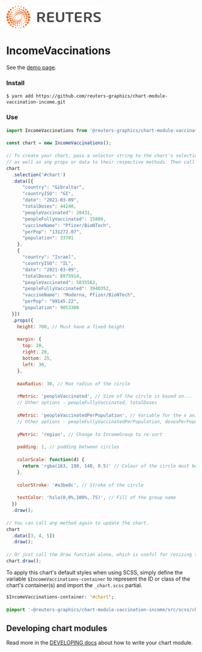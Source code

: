 ![](./badge.svg)

# IncomeVaccinations

See the [demo page](https://reuters-graphics.github.io/chart-module-vaccination-income/).

### Install

```
$ yarn add https://github.com/reuters-graphics/chart-module-vaccination-income.git
```

### Use

```javascript
import IncomeVaccinations from '@reuters-graphics/chart-module-vaccination-income';

const chart = new IncomeVaccinations();

// To create your chart, pass a selector string to the chart's selection method,
// as well as any props or data to their respective methods. Then call draw.
chart
  .selection('#chart')
  .data([{
      "country": "Gibraltar",
      "countryISO": "GI",
      "date": "2021-03-09",
      "totalDoses": 44240,
      "peopleVaccinated": 28431,
      "peopleFullyVaccinated": 15809,
      "vaccineName": "Pfizer/BioNTech",
      "perPop": "131272.07",
      "population": 33701
    },
    {
      "country": "Israel",
      "countryISO": "IL",
      "date": "2021-03-09",
      "totalDoses": 8975914,
      "peopleVaccinated": 5035562,
      "peopleFullyVaccinated": 3940352,
      "vaccineName": "Moderna, Pfizer/BioNTech",
      "perPop": "99145.22",
      "population": 9053300
  }])
  .props({ 
    height: 700, // Must have a fixed height

    margin: {
      top: 20,
      right: 20,
      bottom: 25,
      left: 30,
    }, 

    maxRadius: 30, // Max radius of the circle

    rMetric: 'peopleVaccinated', // Size of the circle is based on...
    // Other options - peopleFullyVaccinated, totalDoses

    xMetric: 'peopleVaccinatedPerPopulation', // Variable for the x axis
    // Other options - peopleFullyVaccinatedPerPopulation, dosesPerPopulation

    yMetric: 'region', // Change to IncomeGroup to re-sort

    padding: 1, // padding between circles

    colorScale: function(d) {
      return 'rgba(163, 190, 140, 0.5)' // Colour of the circle must be a function. Placed in case tomorrow we want a colour scale.
    },

    colorStroke: '#a3be8c', // Stroke of the circle

    textColor: 'hsla(0,0%,100%,.75)', // Fill of the group name
  })
  .draw();

// You can call any method again to update the chart.
chart
  .data([3, 4, 5])
  .draw();

// Or just call the draw function alone, which is useful for resizing the chart.
chart.draw();
```

To apply this chart's default styles when using SCSS, simply define the variable `$IncomeVaccinations-container` to represent the ID or class of the chart's container(s) and import the `_chart.scss` partial.

```CSS
$IncomeVaccinations-container: '#chart';

@import '~@reuters-graphics/chart-module-vaccination-income/src/scss/chart';
```

## Developing chart modules

Read more in the [DEVELOPING docs](./DEVELOPING.md) about how to write your chart module.